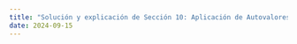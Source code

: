 ```yaml
---
title: "Solución y explicación de Sección 10: Aplicación de Autovalores en Compresión de Modelos 3D"
date: 2024-09-15
---
```

